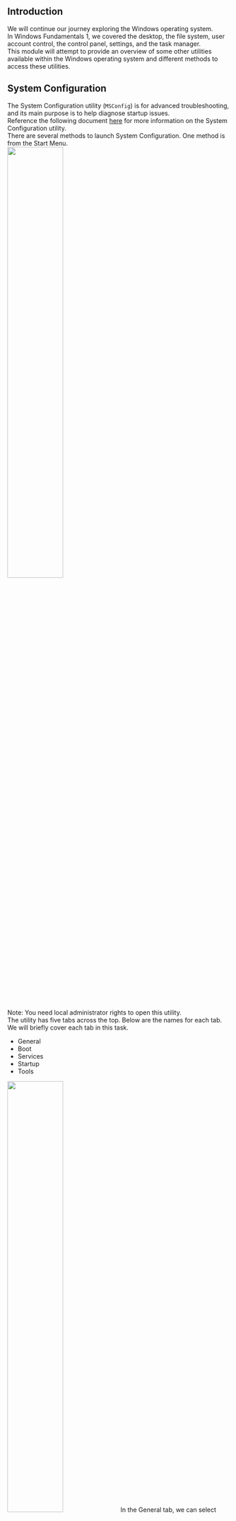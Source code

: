 ## Introduction
We will continue our journey exploring the Windows operating system.  
In Windows Fundamentals 1, we covered the desktop, the file system, user account control, the control panel, settings, and the task manager.  
This module will attempt to provide an overview of some other utilities available within the Windows operating system and different methods to access these utilities.


## System Configuration
The System Configuration utility (`MSConfig`) is for advanced troubleshooting, and its main purpose is to help diagnose startup issues.  
Reference the following document [here](https://docs.microsoft.com/en-us/troubleshoot/windows-client/performance/system-configuration-utility-troubleshoot-configuration-errors) for more information on the System Configuration utility.  
There are several methods to launch System Configuration. One method is from the Start Menu.  
<img src="https://github.com/mylovemyon/TryHackMe_Images/blob/main/Images/Windows%20Fundamentals%202_01.png" width="50%" height="50%">  
Note: You need local administrator rights to open this utility.  
The utility has five tabs across the top. Below are the names for each tab. We will briefly cover each tab in this task.
- General
- Boot
- Services
- Startup
- Tools

<img src="https://github.com/mylovemyon/TryHackMe_Images/blob/main/Images/Windows%20Fundamentals%202_02.png" width="50%" height="50%">  
In the General tab, we can select what devices and services for Windows to load upon boot. The options are: Normal, Diagnostic, or Selective.  
In the Boot tab, we can define various boot options for the Operating System.  
<img src="https://github.com/mylovemyon/TryHackMe_Images/blob/main/Images/Windows%20Fundamentals%202_03.png" width="50%" height="50%">  
The Services tab lists all services configured for the system regardless of their state (running or stopped). A service is a special type of application that runs in the background.  
<img src="https://github.com/mylovemyon/TryHackMe_Images/blob/main/Images/Windows%20Fundamentals%202_04.png" width="50%" height="50%">  
In the Startup tab, you won't see anything interesting in the attached VM.  Below is a screenshot of the Startup tab for MSConfig from my local machine.  
<img src="https://github.com/mylovemyon/TryHackMe_Images/blob/main/Images/Windows%20Fundamentals%202_05.png" width="50%" height="50%">

As you can see, Microsoft advises using Task Manager (`taskmgr`) to manage (enable/disable) startup items. The System Configuration utility is NOT a startup management program.  
Note: If you open Task Manager for the attached VM, you will notice that Task Manager doesn't show a Startup tab.  
There is a list of various utilities (tools) in the Tools tab that we can run to configure the operating system further. There is a brief description of each tool to provide some insight into what the tool is for.  
<img src="https://github.com/mylovemyon/TryHackMe_Images/blob/main/Images/Windows%20Fundamentals%202_06.png" width="50%" height="50%">  
Notice the Selected command section. The information in this textbox will change per tool.  
To run a tool, we can use the command to launch the tool via the run prompt, command prompt, or by clicking the Launch button.

----------------------------------------Answer the questions below--------------------------------------------------  
What is the command for Windows Troubleshooting?  
C:\Windows\System32\control.exe /name Microsoft.Troubleshooting
What command will open the Control Panel? (The answer is  the name of .exe, not the full path)  
control.exe ← コントロールパネルらしい


## Change UAC Settings
We're continuing with Tools that are available through the System Configuration panel.  
User Account Control (UAC) was covered in great detail in Windows Fundamentals 1.  
The UAC settings can be changed or even turned off entirely (not recommended).  
You can move the slider to see how the setting will change the UAC settings and Microsoft's stance on the setting.  
<img src="https://github.com/mylovemyon/TryHackMe_Images/blob/main/Images/Windows%20Fundamentals%202_07.png" width="50%" height="50%">  

----------------------------------------Answer the questions below--------------------------------------------------  
What is the command to open User Account Control Settings? (The answer is the name of the .exe file, not the full path)  
UserAccountControlSettings.exe


## Computer Management
We're continuing with Tools that are available through the System Configuration panel.  
The Computer Management (`compmgmt`) utility has three primary sections: System Tools, Storage, and Services and Applications.  
<img src="https://github.com/mylovemyon/TryHackMe_Images/blob/main/Images/Windows%20Fundamentals%202_08.png" width="25%" height="25%">

### System Tools
Let's start with Task Scheduler. Per Microsoft, with Task Scheduler, we can create and manage common tasks that our computer will carry out automatically at the times we specify.  
A task can run an application, a script, etc., and tasks can be configured to run at any point. A task can run at log in or at log off. Tasks can also be configured to run on a specific schedule, for example, every five mins.  
To create a basic task, click on Create Basic Task under Actions (right pane).  
<img src="https://github.com/mylovemyon/TryHackMe_Images/blob/main/Images/Windows%20Fundamentals%202_09.png" width="25%" height="25%">  
Next is Event Viewer.  
Event Viewer allows us to view events that have occurred on the computer. These records of events can be seen as an audit trail that can be used to understand the activity of the computer system. This information is often used to diagnose problems and investigate actions executed on the system.  
<img src="https://github.com/mylovemyon/TryHackMe_Images/blob/main/Images/Windows%20Fundamentals%202_10.png" width="50%" height="50%">  
Event Viewer has three panes.
1. The pane on the left provides a hierarchical tree listing of the event log providers. (as shown in the image above)
2. The pane in the middle will display a general overview and summary of the events specific to a selected provider.
3. The pane on the right is the actions pane.

There are five types of events that can be logged. Below is a table from [docs.microsoft.com](https://docs.microsoft.com/en-us/windows/win32/eventlog/event-types) providing a brief description for each.  
<img src="https://github.com/mylovemyon/TryHackMe_Images/blob/main/Images/Windows%20Fundamentals%202_11.png" width="75%" height="75%">  
The standard logs are visible under Windows Logs. Below is a table from [docs.microsoft.com](https://docs.microsoft.com/en-us/windows/win32/eventlog/eventlog-key) providing a brief description for each.  
<img src="https://github.com/mylovemyon/TryHackMe_Images/blob/main/Images/Windows%20Fundamentals%202_12.png" width="75%" height="75%">  
For more information about Event Viewer and Event Logs, please refer to the Windows Event Log room.  
Shared Folders is where you will see a complete list of shares and folders shared that others can connect to.  
<img src="https://github.com/mylovemyon/TryHackMe_Images/blob/main/Images/Windows%20Fundamentals%202_13.png" width="50%" height="50%">  
In the above image, under Shares, are the default share of Windows, C$, and default remote administration shares created by Windows, such as ADMIN$.  
As with any object in Windows, you can right-click on a folder to view its properties, such as Permissions (who can access the shared resource).  
Under Sessions, you will see a list of users who are currently connected to the shares. In this VM, you won't see anybody connected to the shares.  
All the folders and/or files that the connected users access will list under Open Files.  
The Local Users and Groups section you should be familiar with from Windows Fundamentals 1 because it's `lusrmgr.msc`.  
In Performance, you'll see a utility called Performance Monitor (`perfmon`).  
Perfmon is used to view performance data either in real-time or from a log file. This utility is useful for troubleshooting performance issues on a computer system, whether local or remote.  
<img src="https://github.com/mylovemyon/TryHackMe_Images/blob/main/Images/Windows%20Fundamentals%202_14.png" width="50%" height="50%">  
Device Manager allows us to view and configure the hardware, such as disabling any hardware attached to the computer.  
<img src="https://github.com/mylovemyon/TryHackMe_Images/blob/main/Images/Windows%20Fundamentals%202_15.png" width="25%" height="25%">  

### Storage
Under Storage is Windows Server Backup and Disk Management. We'll only look at Disk Management in this room.  
Note: Since the virtual machine is a Windows Server operating system, there are utilities available that you will typically not see in Windows 10.  
<img src="https://github.com/mylovemyon/TryHackMe_Images/blob/main/Images/Windows%20Fundamentals%202_16.png" width="75%" height="75%">  
Disk Management is a system utility in Windows that enables you to perform advanced storage tasks.  Some tasks are:
- Set up a new drive
- Extend a partition
- Shrink a partition
- Assign or change a drive letter (ex. E:)

### Services and Applications
<img src="https://github.com/mylovemyon/TryHackMe_Images/blob/main/Images/Windows%20Fundamentals%202_17.png" width="75%" height="75%">  
Recall from the previous task; a service is a special type of application that runs in the background. Here you can do more than enable and disable a service, such as view the Properties for the service.  
<img src="https://github.com/mylovemyon/TryHackMe_Images/blob/main/Images/Windows%20Fundamentals%202_18.png" width="35%" height="35%">  

WMI Control configures and controls the Windows Management Instrumentation (WMI) service.  
Per Wikipedia, "WMI allows scripting languages (such as VBScript or Windows PowerShell) to manage Microsoft Windows personal computers and servers, both locally and remotely. Microsoft also provides a command-line interface to WMI called Windows Management Instrumentation Command-line (WMIC)."  
Note: The WMIC tool is deprecated in Windows 10, version 21H1. Windows PowerShell supersedes this tool for WMI.


## System Information
We're continuing with Tools that are available through the System Configuration panel.  
What is the System Information (`msinfo32`) tool?  
Per Microsoft, "Windows includes a tool called Microsoft System Information (Msinfo32.exe).  This tool gathers information about your computer and displays a comprehensive view of your hardware, system components, and software environment, which you can use to diagnose computer issues."  
The  information in System Summary is divided into three sections:
- Hardware Resources
- Components
- Software Environment

System Summary will display general technical specifications for the computer, such as processor brand and model.  
<img src="https://github.com/mylovemyon/TryHackMe_Images/blob/main/Images/Windows%20Fundamentals%202_19.png" width="75%" height="75%">  
The information displayed in Hardware Resources is not for the average computer user. If you want to learn more about this section, refer to the official Microsoft [page](https://docs.microsoft.com/en-us/windows-hardware/drivers/kernel/hardware-resources#:~:text=Hardware%20resources%20are%20the%20assignable,of%20bus%2Drelative%20memory%20addresses.).  
<img src="https://github.com/mylovemyon/TryHackMe_Images/blob/main/Images/Windows%20Fundamentals%202_20.png" width="25%" height="25%">  
Under Components, you can see specific information about the hardware devices installed on the computer. Some sections don't show any information, but some sections do, such as Display and Input.  
<img src="https://github.com/mylovemyon/TryHackMe_Images/blob/main/Images/Windows%20Fundamentals%202_21.png" width="15%" height="15%">  
In the Software Environment section, you can see information about software baked into the operating system and software you have installed. Other details are visible in this section as well, such as the Environment Variables and Network Connections.  
<img src="https://github.com/mylovemyon/TryHackMe_Images/blob/main/Images/Windows%20Fundamentals%202_22.png" width="25%" height="25%">  
Recall from the Windows Fundamentals 1 room (The Windows\System32 Folder task) where Environment Variables was briefly touched on.  
Per [Microsoft](https://docs.microsoft.com/en-us/powershell/module/microsoft.powershell.core/about/about_environment_variables?view=powershell-7.1), "Environment variables store information about the operating system environment. This information includes details such as the operating system path, the number of processors used by the operating system, and the location of temporary folders.  
The environment variables store data that is used by the operating system and other programs. For example, the WINDIR environment variable contains the location of the Windows installation directory. Programs can query the value of this variable to determine where Windows operating system files are located".  
Click on Environment Variables to see the assigned values for the virtual machine.  
<img src="https://github.com/mylovemyon/TryHackMe_Images/blob/main/Images/Windows%20Fundamentals%202_23.png" width="75%" height="75%">  
Another method to view environment variables is Control Panel > System and Security > System > Advanced system settings > Environment Variables OR Settings > System > About > system info > Advanced system settings > Environment Variables.  
<img src="https://github.com/mylovemyon/TryHackMe_Images/blob/main/Images/Windows%20Fundamentals%202_24.png" width="50%" height="50%">  
The detour is over. Let's redirect our attention back to msinfo32 and pick up where we left off.  
Towards the very bottom of this utility, there is a search bar. Please give it a go. Select Components and search for IP address.  
<img src="https://github.com/mylovemyon/TryHackMe_Images/blob/main/Images/Windows%20Fundamentals%202_25.png" width="75%" height="75%">  


## Resource Monitor
We're continuing with Tools that are available through the System Configuration panel.  
What is Resource Monitor (`resmon`)?  
Per Microsoft, "Resource Monitor displays per-process and aggregate CPU, memory, disk, and network usage information, in addition to providing details about which processes are using individual file handles and modules. Advanced filtering allows users to isolate the data related to one or more processes (either applications or services), start, stop, pause, and resume services, and close unresponsive applications from the user interface. It also includes a process analysis feature that can help identify deadlocked processes and file locking conflicts so that the user can attempt to resolve the conflict instead of closing an application and potentially losing data."  
As some of the other tools mentioned in this room, this utility is geared primarily to advanced users who need to perform advanced troubleshooting on the computer system.  
In the Overview tab, Resmon has four sections:
- CPU
- Disk
- Network
- Memory

<img src="https://github.com/mylovemyon/TryHackMe_Images/blob/main/Images/Windows%20Fundamentals%202_26.png" width="75%" height="75%">  
The same four sections have corresponding tabs across the top. See below.  
<img src="https://github.com/mylovemyon/TryHackMe_Images/blob/main/Images/Windows%20Fundamentals%202_27.png" width="25%" height="25%">  
Note that each tab has additional information for each. An image is shown below for each tab.  
CPU  
<img src="https://github.com/mylovemyon/TryHackMe_Images/blob/main/Images/Windows%20Fundamentals%202_28.png" width="75%" height="75%">  
Memory  
<img src="https://github.com/mylovemyon/TryHackMe_Images/blob/main/Images/Windows%20Fundamentals%202_29.png" width="75%" height="75%">  
Disk  
<img src="https://github.com/mylovemyon/TryHackMe_Images/blob/main/Images/Windows%20Fundamentals%202_30.png" width="75%" height="75%">  
Network  
<img src="https://github.com/mylovemyon/TryHackMe_Images/blob/main/Images/Windows%20Fundamentals%202_31.png" width="75%" height="75%">  
Although not captured in any of the images above, Resource Monitor has a pane at the far right. This pane shows a graphical view in real-time for each section.  

Note: The information displayed in Resource Monitor will be different for you compared to the images above.


## Command Prompt
We're continuing with Tools that are available through the System Configuration panel.  
The command prompt (`cmd`) can seem daunting at first, but it's really not that bad once you understand how to interact with it.  
In early operating systems, the command line was the sole way to interact with the operating system.  
When the GUI (graphical user interface) was introduced, it allowed users to perform complex tasks with a few clicks of a button instead of entering commands in the command prompt.   
Even though the GUI is the primary way to interact with the operating system, a computer user can still interact via the command prompt.  
In this task, we'll only cover a few commands that a computer user can run in the command prompt to obtain information about the computer system.  
Let's start with a few simple commands, such as `hostname` and `whoami`.  
The command hostname will output the computer name.  
<img src="https://github.com/mylovemyon/TryHackMe_Images/blob/main/Images/Windows%20Fundamentals%202_32.png" width="25%" height="25%">  
The command whoami will output the name of the logged-in user.  
<img src="https://github.com/mylovemyon/TryHackMe_Images/blob/main/Images/Windows%20Fundamentals%202_33.png" width="25%" height="25%">  
Next, let's look at some commands that are useful when troubleshooting.  
A command used often is `ipconfig`. This command will show the network address settings for the computer.  
<img src="https://github.com/mylovemyon/TryHackMe_Images/blob/main/Images/Windows%20Fundamentals%202_34.png" width="50%" height="50%">  
Each command will have a help manual to explain the expected syntax to execute the command properly, along with any additional parameters that can be added to the command to expand its execution.  
A  command to retrieve the help manual for a command is /?.  
For example, to see the help manual for ipconfig, you can use the following command: `ipconfig /?`  
<img src="https://github.com/mylovemyon/TryHackMe_Images/blob/main/Images/Windows%20Fundamentals%202_35.png" width="50%" height="50%">  
Note: To clear the command prompt screen, the command is `cls`.  
The next command is `netstat`. Per the help manual, this command will display protocol statistics and current TCP/IP network connections.  
<img src="https://github.com/mylovemyon/TryHackMe_Images/blob/main/Images/Windows%20Fundamentals%202_36.png" width="50%" height="50%">  
In the above image, the line within the red box shows us an example syntax for the command.  
The structure tells us the netstat command can be run alone or with parameters, such as -a,  -b,  -e, etc.  
When any of the parameters are appended to the root command, netstat in this case, the output changes. Play with a few to see for yourself.  
The `net` command is primarily used to manage network resources. This command supports sub-commands.  
If you type net without a sub-command, the output will show the syntax for the root command showing a few of the sub-commands you can use.  
<img src="https://github.com/mylovemyon/TryHackMe_Images/blob/main/Images/Windows%20Fundamentals%202_37.png" width="50%" height="50%">  
For the net command, to display the help manual `/?` will not work. In this case, you need to use different syntax, which is `net help`.  
<img src="https://github.com/mylovemyon/TryHackMe_Images/blob/main/Images/Windows%20Fundamentals%202_38.png" width="50%" height="50%">  
So, if you wish to see the help information for net user , the command is `net help user`. 
<img src="https://github.com/mylovemyon/TryHackMe_Images/blob/main/Images/Windows%20Fundamentals%202_39.png" width="50%" height="50%">  
You can use the same command to view the help information for other useful net sub-commands, such as localgroup, use, share, and session.  
Refer to the following link to see a comprehensive list of commands you can execute in the command prompt [here](https://ss64.com/nt/).


## Registry Editor
We're continuing with Tools that are available through the System Configuration panel.  
The Windows Registry (per Microsoft) is a central hierarchical database used to store information necessary to configure the system for one or more users, applications, and hardware devices.  
The registry contains information that Windows continually references during operation, such as:
- Profiles for each user
- Applications installed on the computer and the types of documents that each can create
- Property sheet settings for folders and application icons
- What hardware exists on the system
- The ports that are being used.

Warning: The registry is for advanced computer users. Making changes to the registry can affect normal computer operations.  
There are various ways to view/edit the registry. One way is to use the Registry Editor (`regedit`).  
<img src="https://github.com/mylovemyon/TryHackMe_Images/blob/main/Images/Windows%20Fundamentals%202_40.png" width="50%" height="50%">  
Refer to the following Microsoft documentation [here](https://docs.microsoft.com/en-us/troubleshoot/windows-server/performance/windows-registry-advanced-users) to learn more about the Windows Registry.  


## Conclusion
Recall that the tasks covered in this room were some of the tools that can launch from MSConfig.  
Throughout the room, commands and shortcuts were shared for the utilities. This means you don't have to launch MSConfig to run these utilities.  
You can also run some of these utilities directly from the Start Menu. See below where some of these utilities can be found.  
<img src="https://github.com/mylovemyon/TryHackMe_Images/blob/main/Images/Windows%20Fundamentals%202_41.png" width="25%" height="25%">  
Some of the tools listed in MSConfig that weren't mentioned in this room were either covered in Windows Fundamentals 1 or were left for you to explore on your own.
